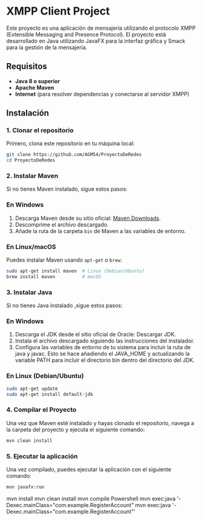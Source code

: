 
# XMPP Client Project

Este proyecto es una aplicación de mensajería utilizando el protocolo XMPP (Extensible Messaging and Presence Protocol). El proyecto está desarrollado en Java utilizando JavaFX para la interfaz gráfica y Smack para la gestión de la mensajería.

## Requisitos

- **Java 8 o superior**
- **Apache Maven**
- **Internet** (para resolver dependencias y conectarse al servidor XMPP)

## Instalación

### 1. Clonar el repositorio

Primero, clona este repositorio en tu máquina local:

```bash
git clone https://github.com/AGM54/ProyectoDeRedes
cd ProyectoDeRedes

```

### 2. Instalar Maven

Si no tienes Maven instalado, sigue estos pasos:

### En Windows

1. Descarga Maven desde su sitio oficial: [Maven Downloads](https://maven.apache.org/download.cgi).
2. Descomprime el archivo descargado.
3. Añade la ruta de la carpeta `bin` de Maven a las variables de entorno.

### En Linux/macOS

Puedes instalar Maven usando `apt-get` o `brew`:

```bash
sudo apt-get install maven  # Linux (Debian/Ubuntu)
brew install maven          # macOS

```

### 3. Instalar Java
Si no tienes Java instalado ,sigue estos pasos:
### En Windows

1. Descarga el JDK desde el sitio oficial de Oracle: Descargar JDK.
2. Instala el archivo descargado siguiendo las instrucciones del instalador.  
3. Configura las variables de entorno de tu sistema para incluir la ruta de java y javac. Esto se hace añadiendo el JAVA_HOME y actualizando la variable PATH para incluir el directorio bin dentro del directorio del JDK.


### En Linux (Debian/Ubuntu)
```bash
sudo apt-get update
sudo apt-get install default-jdk
```
### 4. Compilar el Proyecto
Una vez que Maven esté instalado y hayas clonado el repositorio, navega a la carpeta del proyecto y ejecuta el siguiente comando:
```bash
mvn clean install
```
### 5. Ejecutar la aplicación
Una vez compilado, puedes ejecutar la aplicación con el siguiente comando:

```bash
mvn javafx:run

```






mvn install
mvn clean install
mvn compile
Powershell
 mvn exec:java '-Dexec.mainClass="com.example.RegisterAccount"
 mvn exec:java '-Dexec.mainClass="com.example.RegisterAccount"'
